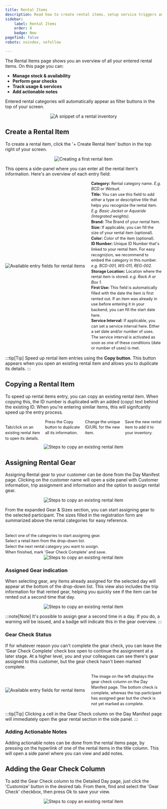 ```yaml
---
title: Rental Items
description: Read how to create rental items, setup service triggers and assign gear to participants
sidebar:
    label: Rental Items
    order: 8
    badge: New
pagefind: false
robots: noindex, nofollow

---
```


The Rental Items page shows you an overview of all your entered rental items. On this page you can:

- **Manage stock & availability**
- **Perform gear checks**
- **Track usage & services**
- **Add actionable notes**

Entered rental categories will automatically appear as filter buttons in the top of your screen. 
<div style="text-align: center;">
  <img 
    src="/images/user_manual/rental-items-bcds.avif" 
    alt="A snippet of a rental inventory"
    class="w-full md:w-full mx-auto"
  />
</div>

## Create a Rental Item

To create a rental item, click the '+ Create Rental Item' button in the top right of your screen.

<div style="text-align: center;">
  <img 
    src="/images/user_manual/rental-items-screen.avif" 
    alt="Creating a first rental item"
    class="w-full md:w-full mx-auto"
  />
</div>

This opens a side-panel where you can enter all the rental item's information. Here's an overview of each entry field:

<div style="display: flex; align-items: center;">
  <div class="w-1/2 md:w-2/5 mx-auto" style="margin-right: 20px;">
    <img
      src="/images/user_manual/side-panel-rental-gear.avif"
      alt="Available entry fields for rental items"
      style="max-width: 100%; height: auto; display: block;"
    />
  </div>
  <div class="description-text">
    <p><strong>Category:</strong> Rental category name. <em>E.g. BCD or Wetsuit.</em></p>
    <p><strong>Title:</strong> You can use this field to add either a type or descriptive title that helps you recognize the rental item. <em>E.g. Basic Jacket or Aquaride (Integrated weights).</em></p>
    <p><strong>Brand:</strong> The Brand of your rental Item.</p>
    <p><strong>Size:</strong> If applicable, you can fill the size of your rental item (optional). </p>
    <p><strong>Color:</strong> Color of the item (optional). </p>
    <p><strong>ID Number:</strong> Unique ID Number that's linked to your rental Item. For easy recognizion, we recommend to embed the category in this number. <em>e.g. BCD-001, WS-011, REG-002.</em></p>
    <p><strong>Storage Location:</strong> Location where the rental item is stored. <em>e.g. Rack A or Box 1.</em></p>
    <p><strong>First Use:</strong> This field is automatically filled with the date the item is first rented out. If an item was already in use before entering it in your backend, you can fill the start date here.</p>
    <p><strong>Service Interval:</strong> If applicable, you can set a service interval here. Either a set date and/or number of uses. The service interval is activated as soon as one of these conditions (date or number of uses) is met.</p>
  </div>
</div>

:::tip[Tip]
Speed up rental item entries using the **Copy button**. This button appears when you open an existing rental item and allows you to duplicate its details. 
:::

## Copying a Rental Item
To speed up rental items entry, you can copy an existing rental item. When copying this, the ID number is duplicated with an added (copy) text behind the existing ID. When you're entering similar items, this will signifcantly speed up the entry process. 


<div class="text-grid" style="grid-template-columns: repeat(4, 1fr); display: grid; gap: 10px; margin-bottom: 10px;">
  <div class="description-text">
    <p><br>Tab/click on an existing rental item to open its details.</p>
  </div>
  <div class="description-text">
    <p>Press the Copy button to duplicate all its information.</p>
  </div>
  <div class="description-text">
    <p>Change the unique ID/URL for the new item.</p>
  </div>
  <div class="description-text">
    <p>Save the new rental item to add it to your inventory.</p>
  </div>
</div>

<div style="text-align: center; margin-top: 0;">
  <img
    src="/images/user_manual/steps-to-copy-a-rental-item.avif"
    alt="Steps to copy an existing rental item"
    class="w-full md:w-full mx-auto"
  />
</div>

## Assigning Rental Gear

Assigning Rental gear to your customer can be done from the Day Manifest page.
Clicking on the customer name will open a side panel with Customer information, trip assignment and information and the option to assign rental gear. 

<div style="text-align: center;">
  <img 
    src="/images/user_manual/day-manifest-side-panel.avif" 
    alt="Steps to copy an existing rental item"
    class="w-full md:w-full mx-auto"
  />
</div>

From the expanded Gear & Sizes section, you can start assigning gear to the selected participant. The sizes filled in the registration form are summarized above the rental categories for easy reference.

<div class="text-grid" style="grid-template-columns: repeat(4, 1fr);">
  <div class="description-text">
    <p><br>Select one of the categories to start assigning gear.</p>
  </div>
  <div class="description-text">
    <p>Select a retail item from the drop-down list. </p>
  </div>
  <div class="description-text">
    <p>Select the next rental category you want to assign.</p>
  </div>
    <div class="description-text">
    <p>When finished, mark 'Gear Check Complete' and save.</p>
  </div>
</div>
<div style="text-align: center;">
  <img 
    src="/images/user_manual/assigning-gear-steps.avif" 
    alt="Steps to copy an existing rental item"
    class="w-full md:w-full mx-auto"
  />
</div>

### Assigned Gear indication
When selecting gear, any items already assigned for the selected day will appear at the bottom of the drop-down list. This view also includes the trip information for that rented gear, helping you quickly see if the item can be rented out a second time that day.
<div style="text-align: center;">
  <img 
    src="/images/user_manual/assigned-gear-status.avif" 
    alt="Steps to copy an existing rental item"
    class="w-3/4 md:w-1/2 mx-auto"
  />
</div>

:::note[Note]
It's possible to assign gear a second time in a day. If you do, a warning will be issued, and a badge will indicate this in the gear overview.
:::


### Gear Check Status
If for whatever reason you can't complete the gear check, you can leave the 'Gear Check Complete' check box open to continue the assignment at a later stage. At a higher level, you and your colleagues can see there's gear assigned to this customer, but the gear check hasn't been marked complete. 
<br>

<div style="display: flex; align-items: center;">
  <div class="w-1/2 md:w-1/2 mx-auto" style="margin-right: 20px;">
    <img
      src="/images/user_manual/gear-check-indication.avif"
      alt="Available entry fields for rental items"
      style="max-width: 100%; height: auto; display: block;"
    />
  </div>
  <div class="description-text">
    <p>The image on the left displays the gear check column on the Day Manifest page. The bottom check is complete, whereas the top participant has assigned gear but the check is not yet marked as complete.</p>
  </div>
</div>

:::tip[Tip]
Clicking a cell in the Gear Check column on the Day Manifest page will immediately open the gear rental section in the side panel.
:::

### Adding Actionable Notes
Adding actionable notes can be done from the rental items page, by pressing on the hyperlink of one of the rental items in the title column. This will open a side panel where you can view and add notes.

## Adding the Gear Check Column

To add the Gear Check column to the Detailed Day page, just click the 'Customize' button in the desired tab. From there, find and select the 'Gear Check' checkbox, then press Ok to save your view.
<div style="text-align: center;">
  <img 
    src="/images/user_manual/day-manifest-adding-gear-check-column.avif" 
    alt="Steps to copy an existing rental item"
    class="w-full md:w-full mx-auto"
  />
</div>


<style>
  .description-text {
    flex: 1; /* Retain flex property - though less relevant in a pure grid context now */
    font-size: 0.7em; /* Default font size for mobile (smaller) */
    /* Add padding here if you want space inside the box itself */
    /* padding: 5px; */ /* Example padding if you want an 'outline' */
  }

  /* Crucial for consistent vertical alignment */
  .description-text p {
    margin: 0; /* REMOVE all default margins from the paragraph */
    padding: 0; /* REMOVE any default padding from the paragraph */
    line-height: 1.4; /* Standardize line height for consistent spacing between lines. Adjust as needed. */
  }


  /* Media query for desktop screens (or larger tablets) */
  @media (min-width: 768px) { /* Adjust this breakpoint if needed to match your md: from Tailwind */
    .description-text {
      font-size: 0.9em; /* Larger font size for desktop */
    }
  }
</style>